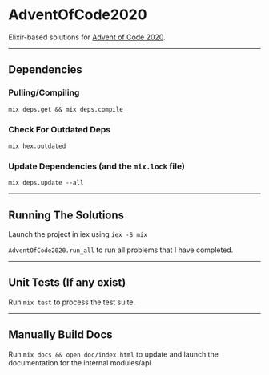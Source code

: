 # AdventOfCode2020

Elixir-based solutions for [Advent of Code 2020](https://adventofcode.com/2020).

----

## Dependencies

### Pulling/Compiling

  `mix deps.get && mix deps.compile`

### Check For Outdated Deps

  `mix hex.outdated`

### Update Dependencies (and the `mix.lock` file)

  `mix deps.update --all`

----

## Running The Solutions

  Launch the project in iex using `iex -S mix`

  `AdventOfCode2020.run_all` to run all problems that I have completed.
  
----

## Unit Tests (If any exist)

  Run `mix test` to process the test suite.

----

## Manually Build Docs

  Run `mix docs && open doc/index.html` to update and launch the documentation for the internal modules/api
